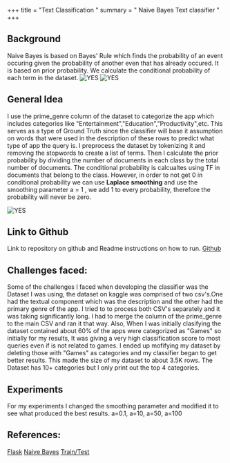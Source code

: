 
+++ title = "Text Classification " 
summary = " Naive Bayes Text classifier " 
+++
## Background 
Naive Bayes is based on Bayes' Rule which finds the probability of an event occuring given the probability of another even that has already occured. It is based on prior probability. We calculate the conditional probability of each term in the dataset.
 ![YES](/post/naiveBayes.png)
 ![YES](/post/posterior.png)


## General Idea
I use the prime_genre column of the dataset to categorize the app which includes categories like "Entertainment","Education","Productivity",etc. This serves as a type of Ground Truth since the classifier will base it assumption on words that were used in the description of these rows to predict what type of app the query is. I preprocess the dataset by tokenizing it and removing the stopwords to create a list of terms. Then I calculate the prior probability by dividing the number of documents in each class by the total number of documents. The conditional probability is calcualtes using TF in documents that belong to the class. However, in order to not get 0 in conditional probability we can use **Laplace smoothing** and use the smoothing parameter a = 1 , we add 1 to every probability, therefore the probability will never be zero.

 ![YES](/post/laplace.png)
## Link to Github 
Link to repository on github and Readme instructions on how to run. 
[Github](https://github.com/sergiog23/YoutubeSearchClassify/blob/master/README.md)

## Challenges faced:
 Some of the challenges I faced when developing the classifier was the Dataset I was using, the dataset on kaggle was comprised of two csv's.One had the textual component which was the description and the other had the primary genre of the app. I tried to to process both CSV's separately and it was taking significantly long. I had to merge the column of the prime_genre to the main CSV and ran it that way. Also, When I was initially clasifying the dataset contained about 60% of the apps were categorized as "Games" so initially for my results, It was giving a very high classification score to most queries even if is not related to games. I ended up mofifying my dataset by deleting those with "Games" as categories and my classifier began to get better results. This made the size of my dataset to about 3.5K rows. The Dataset has 10+ categories but I only print out the top 4 categories.

## Experiments 
For my experiments I changed the smoothing parameter and modified it to see what produced the best results. a=0.1, a=10, a=50, a=100


## References: 
[Flask](https://www.youtube.com/watch?v=MwZwr5Tvyxo&list=PL-osiE80TeTs4UjLw5MM6OjgkjFeUxCYH)
[Naive Bayes](https://towardsdatascience.com/introduction-to-naive-bayes-classification-4cffabb1ae54)
[Train/Test](https://towardsdatascience.com/train-test-split-and-cross-validation-in-python-80b61beca4b6)